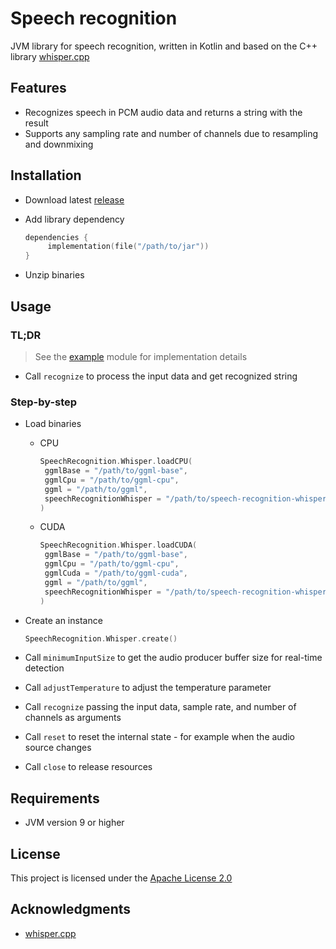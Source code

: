 # Speech recognition

JVM library for speech recognition, written in Kotlin and based on the C++
library [whisper.cpp](https://github.com/ggerganov/whisper.cpp)

## Features

- Recognizes speech in PCM audio data and returns a string with the result
- Supports any sampling rate and number of channels due to resampling and downmixing

## Installation

- Download latest [release](https://github.com/numq/speech-recognition/releases)

- Add library dependency
   ```kotlin
   dependencies {
        implementation(file("/path/to/jar"))
   }
   ```

- Unzip binaries

## Usage

### TL;DR

> See the [example](example) module for implementation details

- Call `recognize` to process the input data and get recognized string

### Step-by-step

- Load binaries
    - CPU
       ```kotlin
       SpeechRecognition.Whisper.loadCPU(
        ggmlBase = "/path/to/ggml-base", 
        ggmlCpu = "/path/to/ggml-cpu",
        ggml = "/path/to/ggml",
        speechRecognitionWhisper = "/path/to/speech-recognition-whisper",
      )
       ```
    - CUDA
       ```kotlin
       SpeechRecognition.Whisper.loadCUDA(
        ggmlBase = "/path/to/ggml-base", 
        ggmlCpu = "/path/to/ggml-cpu",
        ggmlCuda = "/path/to/ggml-cuda",
        ggml = "/path/to/ggml",
        speechRecognitionWhisper = "/path/to/speech-recognition-whisper",
      )
       ```

- Create an instance

  ```kotlin
  SpeechRecognition.Whisper.create()
  ```

- Call `minimumInputSize` to get the audio producer buffer size for real-time detection


- Call `adjustTemperature` to adjust the temperature parameter


- Call `recognize` passing the input data, sample rate, and number of channels as arguments


- Call `reset` to reset the internal state - for example when the audio source changes


- Call `close` to release resources

## Requirements

- JVM version 9 or higher

## License

This project is licensed under the [Apache License 2.0](LICENSE)

## Acknowledgments

- [whisper.cpp](https://github.com/ggerganov/whisper.cpp)
